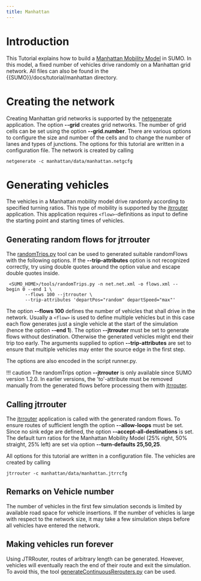 ```yaml
---
title: Manhattan
---
```


# Introduction

This Tutorial explains how to build a [Manhattan Mobility
Model](https://en.wikipedia.org/wiki/Manhattan_mobility_model) in SUMO.
In this model, a fixed number of vehicles drive randomly on a Manhattan
grid network. All files can also be found in the
{{SUMO}}/docs/tutorial/manhattan directory.

# Creating the network

Creating Manhattan grid networks is supported by the
[netgenerate](../netgenerate.md) application. The option **--grid** creates
grid networks. The number of grid cells can be set using the option **--grid.number**.
There are various options to configure the size and number of the cells
and to change the number of lanes and types of junctions. The options
for this tutorial are written in a configuration file. The network is
created by calling

```
netgenerate -c manhattan/data/manhattan.netgcfg
```

# Generating vehicles

The vehicles in a Manhattan mobility model drive randomly according to
specified turning ratios. This type of mobility is supported by the
[jtrrouter](../jtrrouter.md) application. This application requires
`<flow>`-definitions as input to define the starting point and starting times of
vehicles.

## Generating random flows for jtrrouter

The [randomTrips.py](../Tools/Trip.md#randomtripspy) tool can be
used to generated suitable randomFlows with the following options. If the **--trip-attributes** option
is not recognized correctly, try using double quotes around the option value and escape double quotes inside.

```
 <SUMO_HOME>/tools/randomTrips.py -n net.net.xml -o flows.xml --begin 0 --end 1 \
       --flows 100 --jtrrouter \
       --trip-attributes 'departPos="random" departSpeed="max"'
```

The option **--flows 100** defines the number of vehicles that shall drive in the
network. Usually a `<flow>` is used to define multiple vehicles but in this
case each flow generates just a single vehicle at the start of the
simulation (hence the option **--end 1**). The option **--jtrrouter** must be set to generate flows
without destination. Otherwise the generated vehicles might end their
trip too early. The arguments supplied to option **--trip-attributes** are set to ensure that
multiple vehicles may enter the source edge in the first step.

The options are also encoded in the script runner.py.

!!! caution
    The randomTrips option **--jtrrouter** is only available since SUMO version 1.2.0. In earlier versions, the 'to'-attribute must be removed manually from the generated flows before processing them with [jtrrouter](../jtrrouter.md).

## Calling jtrrouter

The [jtrrouter](../jtrrouter.md) application is called with the
generated random flows. To ensure routes of sufficient length the option
**--allow-loops** must be set. Since no sink edge are defined, the option **--accept-all-destinations** is set. The
default turn ratios for the Manhattan Mobility Model (25% right, 50%
straight, 25% left) are set via option **--turn-defaults 25,50,25**.

All options for this tutorial are written in a configuration file. The
vehicles are created by calling

```
jtrrouter -c manhattan/data/manhattan.jtrrcfg
```

## Remarks on Vehicle number

The number of vehicles in the first few simulation seconds is limited by
available road space for vehicle insertions. If the number of vehicles
is large with respect to the network size, it may take a few simulation
steps before all vehicles have entered the network.

## Making vehicles run forever

Using JTRRouter, routes of arbitrary length can be generated. However, vehicles will eventually reach the end of their route and exit the simulation. To avoid this, the tool [generateContinuousRerouters.py](../Tools/Misc.md#generatecontinuousrerouterspy) can be used.
